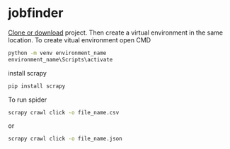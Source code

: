 # jobfinder
[Clone or download](https://github.com/Siddhant356/imdb_top_chart_scraping.git) project. Then create a virtual environment in the same location.
To create vitual environment open CMD 
```bash
python -m venv environment_name
environment_name\Scripts\activate
```
install scrapy
```bash
pip install scrapy
```
To run spider
```bash
scrapy crawl click -o file_name.csv
```
or
```bash
scrapy crawl click -o file_name.json
```

